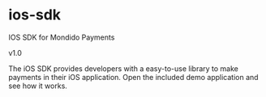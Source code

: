 ios-sdk
=======

IOS SDK for Mondido Payments

v1.0

The iOS SDK provides developers with a easy-to-use library to make payments in their iOS application. 
Open the included demo application and see how it works.

